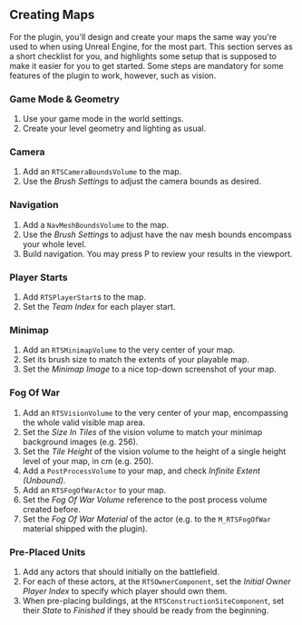 ## Creating Maps

For the plugin, you'll design and create your maps the same way you're used to when using Unreal Engine, for the most part. This section serves as a short checklist for you, and highlights some setup that is supposed to make it easier for you to get started. Some steps are mandatory for some features of the plugin to work, however, such as vision.


### Game Mode & Geometry

1. Use your game mode in the world settings.
1. Create your level geometry and lighting as usual.

### Camera

1. Add an `RTSCameraBoundsVolume` to the map.
1. Use the _Brush Settings_ to adjust the camera bounds as desired.

### Navigation

1. Add a `NavMeshBoundsVolume` to the map.
1. Use the _Brush Settings_ to adjust have the nav mesh bounds encompass your whole level.
1. Build navigation. You may press P to review your results in the viewport.

### Player Starts

1. Add `RTSPlayerStart`s to the map.
1. Set the _Team Index_ for each player start.

### Minimap

1. Add an `RTSMinimapVolume` to the very center of your map.
1. Set its brush size to match the extents of your playable map.
1. Set the _Minimap Image_ to a nice top-down screenshot of your map.

### Fog Of War

1. Add an `RTSVisionVolume` to the very center of your map, encompassing the whole valid visible map area.
1. Set the _Size In Tiles_ of the vision volume to match your minimap background images (e.g. 256).
1. Set the _Tile Height_ of the vision volume to the height of a single height level of your map, in cm (e.g. 250).
1. Add a `PostProcessVolume` to your map, and check _Infinite Extent (Unbound)_.
1. Add an `RTSFogOfWarActor` to your map.
1. Set the _Fog Of War Volume_ reference to the post process volume created before.
1. Set the _Fog Of War Material_ of the actor (e.g. to the `M_RTSFogOfWar` material shipped with the plugin).

### Pre-Placed Units

1. Add any actors that should initially on the battlefield.
1. For each of these actors, at the `RTSOwnerComponent`, set the _Initial Owner Player Index_ to specify which player should own them.
1. When pre-placing buildings, at the `RTSConstructionSiteComponent`, set their _State_ to _Finished_ if they should be ready from the beginning.
